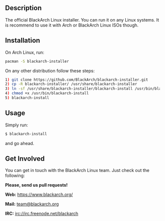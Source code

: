 ## Description

The official BlackArch Linux installer. You can run it on any Linux systems.
It is recommend to use it with Arch or BlackArch Linux ISOs though.

## Installation

On Arch Linux, run:
```sh
pacman -S blackarch-installer
```
On any other distribution follow these steps:

```bash
1) git clone https://github.com/BlackArch/blackarch-installer.git
2) cp -R blackarch-installer/ /usr/share/blackarch-installer
3) ln -sf /usr/share/blackarch-installer/blackarch-install /usr/bin/blackarch-install
4) chmod +x /usr/bin/blackarch-install
5) blackarch-install
```

## Usage

Simply run:
```sh
$ blackarch-install
```
and go ahead.

## Get Involved

You can get in touch with the BlackArch Linux team. Just check out the following:

**Please, send us pull requests!**

**Web:** https://www.blackarch.org/

**Mail:** team@blackarch.org

**IRC:** [irc://irc.freenode.net/blackarch](irc://irc.freenode.net/blackarch)
